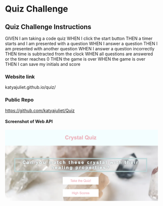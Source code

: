 # Quiz Challenge

## Quiz Challenge Instructions
GIVEN I am taking a code quiz
WHEN I click the start button
THEN a timer starts and I am presented with a question
WHEN I answer a question
THEN I am presented with another question
WHEN I answer a question incorrectly
THEN time is subtracted from the clock
WHEN all questions are answered or the timer reaches 0
THEN the game is over
WHEN the game is over
THEN I can save my initials and score

### Website link
katyajuliet.github.io/quiz/

### Public Repo
https://github.com/katyajuliet/Quiz

#### Screenshot of Web API
<img src="./images/homepage.png" alt="screenshot of homepage">
